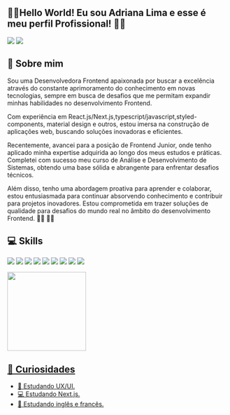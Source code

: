 ## 🖖🏻Hello World! Eu sou Adriana Lima e esse é meu perfil Profissional! 👩‍💻

<a href="https://www.linkedin.com/in/adriana-lima-35b18727b" target="_blank"><img src="https://img.shields.io/badge/-LinkedIn-%230077B5?style=for-the-badge&logo=linkedin&logoColor=white" target="_blank"></a>
<a href="https://instagram.com/adri_ana.08" target="_blank"><img src="https://img.shields.io/badge/-Instagram-%23E4405F?style=for-the-badge&logo=instagram&logoColor=white" target="_blank"></a>

## 📣 Sobre mim 

Sou uma Desenvolvedora Frontend apaixonada por buscar a excelência através do constante  aprimoramento do conhecimento em novas tecnologias, sempre em busca de desafios que me permitam expandir minhas habilidades no desenvolvimento Frontend.

Com experiência em React.js/Next.js,typescript/javascript,styled-components, material design e outros, estou imersa na construção de aplicações web, buscando soluções inovadoras e eficientes.

Recentemente, avancei para a posição de Frontend Junior, onde tenho aplicado minha expertise adquirida ao longo dos meus estudos e práticas. 
Completei com sucesso meu curso de Análise e Desenvolvimento de Sistemas, obtendo uma base sólida e abrangente para enfrentar desafios técnicos.

Além disso, tenho uma abordagem proativa para aprender e colaborar, estou entusiasmada para continuar absorvendo conhecimento e contribuir para projetos inovadores. Estou comprometida em trazer soluções de qualidade para desafios do mundo real no âmbito do desenvolvimento Frontend. 👩‍💻
 👩‍💻

## 💻 Skills

<a href="" target="_blank"> <img src="https://img.shields.io/badge/HTML5-E34F26?style=for-the-badge&logo=html5&logoColor=white" target="_blank"></a>
<a href="" target="_blank"> <img src="https://img.shields.io/badge/CSS3-1572B6?style=for-the-badge&logo=css3&logoColor=white" target="_blank"></a>
<a href="" target="_blank"> <img src="https://img.shields.io/badge/JavaScript-F7DF1E?style=for-the-badge&logo=javascript&logoColor=black" target="_blank"></a>
<a href="" target="_blank"> <img src="https://img.shields.io/badge/TypeScript-007ACC?style=for-the-badge&logo=typescript&logoColor=white" target="_blank"></a>
<a href="" target="_blank"> <img src="https://img.shields.io/badge/React-20232A?style=for-the-badge&logo=react&logoColor=61DAFB" target="_blank"></a>
<a href="" target="_blank"> <img src="https://img.shields.io/badge/Next.js-000?logo=nextdotjs&logoColor=fff&style=for-the-badge" target="_blank"></a>
<a href="" target="_blank"> <img src="https://img.shields.io/badge/Tailwind_CSS-38B2AC?style=for-the-badge&logo=tailwind-css&logoColor=white" target="_blank"></a>
<a href="" target="_blank"> <img src="https://img.shields.io/badge/styled--components-DB7093?style=for-the-badge&logo=styled-components&logoColor=white" target="_blank"></a>
<a href="" target="_blank"> <img src="https://img.shields.io/badge/GIT-E44C30?style=for-the-badge&logo=git&logoColor=white" target="_blank"></a> 


<div align="left">
  <a href="https://github.com/adrianalima99">
  <img height="180em" src="https://github-readme-stats.vercel.app/api?username=Adrianalima99&show_icons=true&theme=tokyonight&include_all_commits=true&count_private=true"/> 
 
</div>

## 💙 Curiosidades 
- 🎨 Estudando UX/UI.
- 💻 Estudando Next.js.
- 📑 Estudando inglês e francês. 
